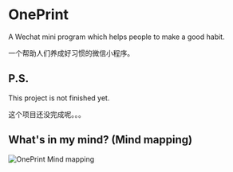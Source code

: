 # OnePrint

A Wechat mini program which helps people to make a good habit.

一个帮助人们养成好习惯的微信小程序。

## P.S.

This project is not finished yet.

这个项目还没完成呢。。。

## What's in my mind? (Mind mapping)

![OnePrint Mind mapping](https://www.plrabbit.com/assets/img/OnePrint.png)

